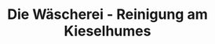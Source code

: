 ---
title: "Die Wäscherei - Reinigung am Kieselhumes"
url: /saarbruecken/die-waescherei-reinigung-am-kieselhumes/
shop: Wäscherei
---